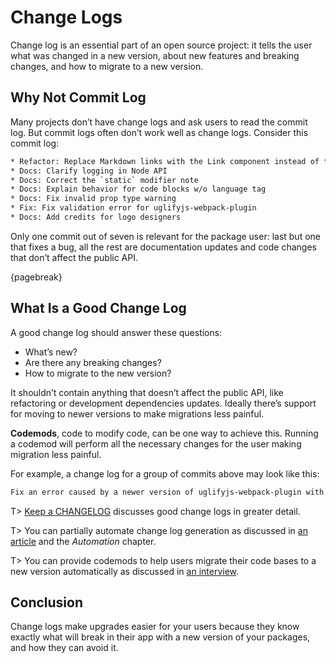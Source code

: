 # Change Logs

Change log is an essential part of an open source project: it tells the user what was changed in a new version, about new features and breaking changes, and how to migrate to a new version.

## Why Not Commit Log

Many projects don’t have change logs and ask users to read the commit log. But commit logs often don’t work well as change logs. Consider this commit log:

```bash
* Refactor: Replace Markdown links with the Link component instead of the styles
* Docs: Clarify logging in Node API
* Docs: Correct the `static` modifier note
* Docs: Explain behavior for code blocks w/o language tag
* Docs: Fix invalid prop type warning
* Fix: Fix validation error for uglifyjs-webpack-plugin
* Docs: Add credits for logo designers
```

Only one commit out of seven is relevant for the package user: last but one that fixes a bug, all the rest are documentation updates and code changes that don’t affect the public API.

{pagebreak}

## What Is a Good Change Log

A good change log should answer these questions:

- What’s new?
- Are there any breaking changes?
- How to migrate to the new version?

It shouldn’t contain anything that doesn’t affect the public API, like refactoring or development dependencies updates. Ideally there’s support for moving to newer versions to make migrations less painful.

**Codemods**, code to modify code, can be one way to achieve this. Running a codemod will perform all the necessary changes for the user making migration less painful.

For example, a change log for a group of commits above may look like this:

```bash
Fix an error caused by a newer version of uglifyjs-webpack-plugin with a breaking change.
```

T> [Keep a CHANGELOG](https://keepachangelog.com/) discusses good change logs in greater detail.

T> You can partially automate change log generation as discussed in [an article](http://blog.sapegin.me/all/semantic-release) and the _Automation_ chapter.

T> You can provide codemods to help users migrate their code bases to a new version automatically as discussed in [an interview](https://survivejs.com/blog/codemod-interview/).

## Conclusion

Change logs make upgrades easier for your users because they know exactly what will break in their app with a new version of your packages, and how they can avoid it.
